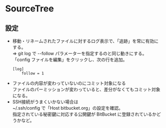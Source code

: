 # SourceTree

## 設定
* 移動・リネームされたファイルに対するログ表示で、「追跡」を常に有効にする。  
  => git log で --follow パラメーターを指定するのと同じ動きにする。  
  「config ファイルを編集」をクリックし、次の行を追加。
  ```
  [log]
      follow = 1
  ```
* ファイルの内容が変わっていないのにコミット対象になる  
ファイルのパーミッションが変わっていると、差分がなくてもコミット対象になる。
* SSH接続がうまくいかない場合は  
~/.ssh/config で「Host bitbucket.org」の設定を確認。  
指定されている秘密鍵に対応する公開鍵が BitBucket に登録されているかどうかなど。
